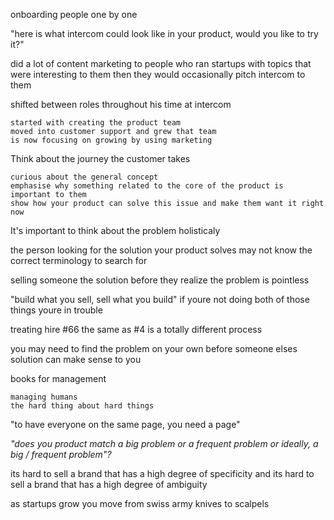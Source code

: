 onboarding people one by one

"here is what intercom could look like in your product, would you like to try it?"

did a lot of content marketing to people who ran startups with topics that were interesting to them then they would occasionally pitch intercom to them

shifted between roles throughout his time at intercom

    started with creating the product team
    moved into customer support and grew that team
    is now focusing on growing by using marketing

Think about the journey the customer takes

    curious about the general concept
    emphasise why something related to the core of the product is important to them
    show how your product can solve this issue and make them want it right now

It's important to think about the problem holisticaly

the person looking for the solution your product solves may not know the correct terminology to search for

selling someone the solution before they realize the problem is pointless

"build what you sell, sell what you build" if youre not doing both of those things youre in trouble

treating hire #66 the same as #4 is a totally different process

you may need to find the problem on your own before someone elses solution can make sense to you

books for management

    managing humans
    the hard thing about hard things

"to have everyone on the same page, you need a page"

*"does you product match a big problem or a frequent problem or ideally, a big / frequent problem"?*

its hard to sell a brand that has a high degree of specificity and its hard to sell a brand that has a high degree of ambiguity

as startups grow you move from swiss army knives to scalpels

